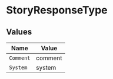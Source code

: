 # StoryResponseType


## Values

| Name      | Value     |
| --------- | --------- |
| `Comment` | comment   |
| `System`  | system    |